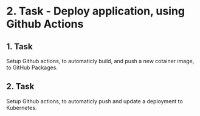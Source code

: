 # 2. Task - Deploy application, using Github Actions

## 1. Task

Setup Github actions, to automaticly build, and push a new cotainer image, to GitHub Packages.

## 2. Task

Setup Github actions, to automaticly push and update a deployment to Kubernetes.